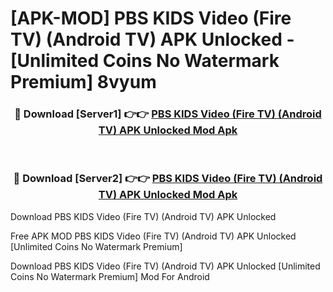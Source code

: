 # [APK-MOD] PBS KIDS Video (Fire TV) (Android TV) APK Unlocked - [Unlimited Coins No Watermark Premium] 8vyum



<div align="center">
<h3>🔴 Download [Server1] 👉👉 <a href="https://momento.my/?title=PBS_KIDS_Video_(Fire_TV)_(Android_TV)_APK_Unlocked">PBS KIDS Video (Fire TV) (Android TV) APK Unlocked Mod Apk</a></h3><br>

<h3>🔴 Download [Server2] 👉👉 <a href="https://momento.my/?title=PBS_KIDS_Video_(Fire_TV)_(Android_TV)_APK_Unlocked">PBS KIDS Video (Fire TV) (Android TV) APK Unlocked Mod Apk</a></h3>
</div>



Download PBS KIDS Video (Fire TV) (Android TV) APK Unlocked 

Free APK MOD PBS KIDS Video (Fire TV) (Android TV) APK Unlocked [Unlimited Coins No Watermark Premium]

Download PBS KIDS Video (Fire TV) (Android TV) APK Unlocked [Unlimited Coins No Watermark Premium] Mod For Android
